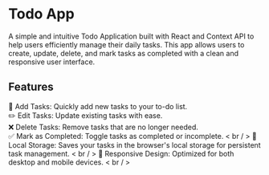 # Todo App
A simple and intuitive Todo Application built with React and Context API to help users efficiently manage their daily tasks. This app allows users to create, update, delete, and mark tasks as completed with a clean and responsive user interface.

## Features

📝 Add Tasks: Quickly add new tasks to your to-do list.\
✏️ Edit Tasks: Update existing tasks with ease.<br />
❌ Delete Tasks: Remove tasks that are no longer needed. <br />
✅ Mark as Completed: Toggle tasks as completed or incomplete. < br / > 
💾 Local Storage: Saves your tasks in the browser's local storage for persistent task management. < br / > 
📱 Responsive Design: Optimized for both desktop and mobile devices. < br / > 
